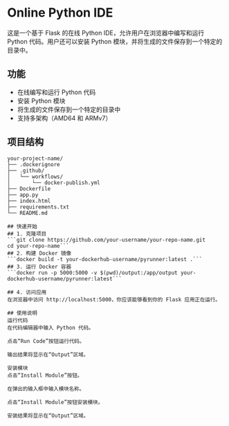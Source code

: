 # Online Python IDE

这是一个基于 Flask 的在线 Python IDE，允许用户在浏览器中编写和运行 Python 代码。用户还可以安装 Python 模块，并将生成的文件保存到一个特定的目录中。

## 功能

- 在线编写和运行 Python 代码
- 安装 Python 模块
- 将生成的文件保存到一个特定的目录中
- 支持多架构（AMD64 和 ARMv7）

## 项目结构

```plaintext
your-project-name/
├── .dockerignore
├── .github/
│   └── workflows/
│       └── docker-publish.yml
├── Dockerfile
├── app.py
├── index.html
├── requirements.txt
└── README.md

## 快速开始
## 1. 克隆项目
```git clone https://github.com/your-username/your-repo-name.git
cd your-repo-name```
## 2. 构建 Docker 镜像
```docker build -t your-dockerhub-username/pyrunner:latest .```
## 3. 运行 Docker 容器
```docker run -p 5000:5000 -v $(pwd)/output:/app/output your-dockerhub-username/pyrunner:latest```

## 4. 访问应用
在浏览器中访问 http://localhost:5000，你应该能够看到你的 Flask 应用正在运行。

## 使用说明
运行代码
在代码编辑器中输入 Python 代码。

点击“Run Code”按钮运行代码。

输出结果将显示在“Output”区域。

安装模块
点击“Install Module”按钮。

在弹出的输入框中输入模块名称。

点击“Install Module”按钮安装模块。

安装结果将显示在“Output”区域。

